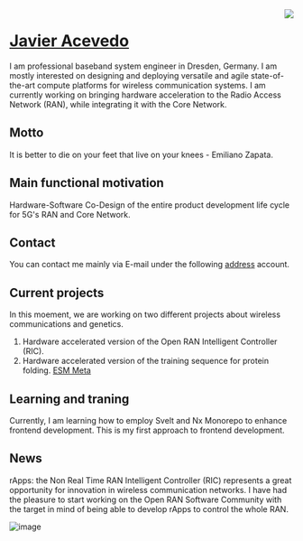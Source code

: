 <img align="right" src="https://github-readme-stats.vercel.app/api?username=jracevedob&count_private=true&include_all_commits=true"/>

# [Javier Acevedo](https://jracevedob.github.io) 

I am professional baseband system engineer in Dresden, Germany. I am mostly interested on designing and deploying 
versatile and agile state-of-the-art compute platforms for wireless communication systems. I am currently working on bringing hardware acceleration to the Radio Access Network (RAN), while integrating it with the Core Network. 

## Motto

It is better to die on your feet that live on your knees - Emiliano Zapata.

## Main functional motivation
Hardware-Software Co-Design of the entire product development life cycle for 5G's RAN and Core Network.


## Contact

You can contact me mainly via E-mail under the following [address](mailto:jracevedob@gmail.com) account.

## Current projects

In this moement, we are working on two different projects about wireless communications and genetics.
1. Hardware accelerated version of the Open RAN Intelligent Controller (RIC).
2. Hardware accelerated version of the training sequence for protein folding.  [ESM Meta](https://github.com/jracevedob/esm)

## Learning and traning
Currently, I am learning how to employ Svelt and Nx Monorepo to enhance frontend development. This is my first approach to frontend development.

## News
rApps: the Non Real Time RAN Intelligent Controller (RIC) represents a great opportunity for innovation in wireless communication networks.
I have had the pleasure to start working on the Open RAN Software Community with the target in mind of being able to develop rApps to control the whole RAN.

![image](https://github.com/user-attachments/assets/90e67d4b-7ae4-4e0b-b37a-1a29ef5fae51)
